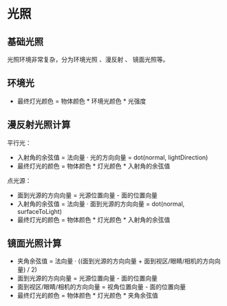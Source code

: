 # 光照

## 基础光照
光照环境非常复杂，分为环境光照 、漫反射 、 镜面光照等。

## 环境光
- 最终灯光颜色 = 物体颜色 * 环境光颜色 * 光强度

## 漫反射光照计算
平行光：
- 入射角的余弦值 = 法向量 · 光的方向向量 = dot(normal, lightDirection)
- 最终灯光的颜色 = 物体颜色 * 灯光颜色 * 入射角的余弦值

点光源：
- 面到光源的方向向量 = 光源位置向量 - 面的位置向量
- 入射角的余弦值 = 法向量 · 面到光源的方向向量 = dot(normal, surfaceToLight)
- 最终灯光的颜色 = 物体颜色 * 灯光颜色 * 入射角的余弦值

## 镜面光照计算
- 夹角余弦值 = 法向量 · ((面到光源的方向向量 + 面到视区/眼睛/相机的方向向量) / 2)
- 面到光源的方向向量 = 光源位置向量 - 面的位置向量
- 面到视区/眼睛/相机的方向向量 = 视角位置向量 - 面的位置向量
- 最终灯光的颜色 = 物体颜色 * 灯光颜色 * 夹角余弦值